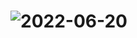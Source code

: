 # ![2022-06-20](https://user-images.githubusercontent.com/104082460/174652870-f4c4208e-7132-4cb1-8c47-0121d508af07.png)
